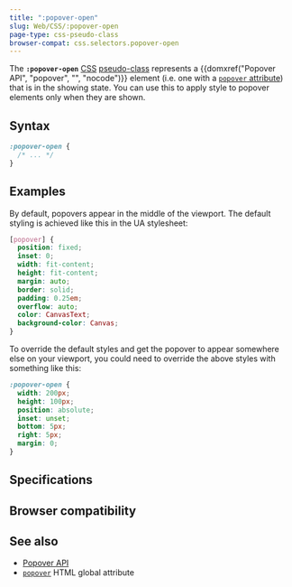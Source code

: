 ```yaml
---
title: ":popover-open"
slug: Web/CSS/:popover-open
page-type: css-pseudo-class
browser-compat: css.selectors.popover-open
---
```




The **`:popover-open`** [CSS](/Web/CSS) [pseudo-class](/Web/CSS/Pseudo-classes) represents a {{domxref("Popover API", "popover", "", "nocode")}} element (i.e. one with a [`popover` attribute](/Web/HTML/Global_attributes/popover)) that is in the showing state. You can use this to apply style to popover elements only when they are shown.

## Syntax

```css
:popover-open {
  /* ... */
}
```

## Examples

By default, popovers appear in the middle of the viewport. The default styling is achieved like this in the UA stylesheet:

```css
[popover] {
  position: fixed;
  inset: 0;
  width: fit-content;
  height: fit-content;
  margin: auto;
  border: solid;
  padding: 0.25em;
  overflow: auto;
  color: CanvasText;
  background-color: Canvas;
}
```

To override the default styles and get the popover to appear somewhere else on your viewport, you could need to override the above styles with something like this:

```css
:popover-open {
  width: 200px;
  height: 100px;
  position: absolute;
  inset: unset;
  bottom: 5px;
  right: 5px;
  margin: 0;
}
```

## Specifications



## Browser compatibility



## See also

- [Popover API](/Web/API/Popover_API)
- [`popover`](/Web/HTML/Global_attributes/popover) HTML global attribute
